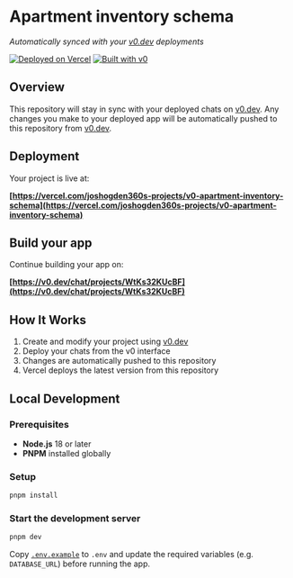# Apartment inventory schema

*Automatically synced with your [v0.dev](https://v0.dev) deployments*

[![Deployed on Vercel](https://img.shields.io/badge/Deployed%20on-Vercel-black?style=for-the-badge&logo=vercel)](https://vercel.com/joshogden360s-projects/v0-apartment-inventory-schema)
[![Built with v0](https://img.shields.io/badge/Built%20with-v0.dev-black?style=for-the-badge)](https://v0.dev/chat/projects/WtKs32KUcBF)

## Overview

This repository will stay in sync with your deployed chats on [v0.dev](https://v0.dev).
Any changes you make to your deployed app will be automatically pushed to this repository from [v0.dev](https://v0.dev).

## Deployment

Your project is live at:

**[https://vercel.com/joshogden360s-projects/v0-apartment-inventory-schema](https://vercel.com/joshogden360s-projects/v0-apartment-inventory-schema)**

## Build your app

Continue building your app on:

**[https://v0.dev/chat/projects/WtKs32KUcBF](https://v0.dev/chat/projects/WtKs32KUcBF)**

## How It Works

1. Create and modify your project using [v0.dev](https://v0.dev)
2. Deploy your chats from the v0 interface
3. Changes are automatically pushed to this repository
4. Vercel deploys the latest version from this repository

## Local Development

### Prerequisites

- **Node.js** 18 or later
- **PNPM** installed globally

### Setup

```bash
pnpm install
```

### Start the development server

```bash
pnpm dev
```

Copy [`.env.example`](./.env.example) to `.env` and update the required variables (e.g. `DATABASE_URL`) before running the app.
